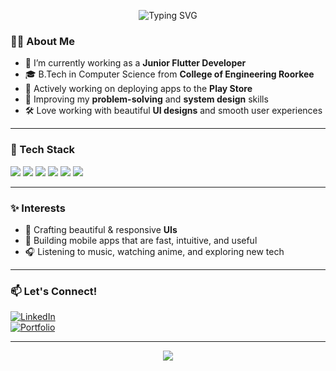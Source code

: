 <!-- ✨ Typing animation using SVG (works on GitHub README) -->
<p align="center">
  <img src="https://readme-typing-svg.demolab.com?font=Fira+Code&size=30&duration=2000&pause=1000&center=true&vCenter=true&width=435&lines=Hi+there%2C+I'm+Adi+%F0%9F%91%8B;Junior+Flutter+Developer;Anime+Lover+%7C+UI+Crafter+%7C+Code+Dreamer" alt="Typing SVG" />
</p>

### 👨‍💻 About Me
- 🚀 I’m currently working as a **Junior Flutter Developer**
- 🎓 B.Tech in Computer Science from **College of Engineering Roorkee**
- 🌱 Actively working on deploying apps to the **Play Store**
- 🧠 Improving my **problem-solving** and **system design** skills
- 🛠️ Love working with beautiful **UI designs** and smooth user experiences

---

### 💼 Tech Stack
<p>
  <img src="https://img.shields.io/badge/Flutter-02569B?style=for-the-badge&logo=flutter&logoColor=white" />
  <img src="https://img.shields.io/badge/Dart-0175C2?style=for-the-badge&logo=dart&logoColor=white" />
  <img src="https://img.shields.io/badge/Java-ED8B00?style=for-the-badge&logo=java&logoColor=white" />
  <img src="https://img.shields.io/badge/JavaScript-F7DF1E?style=for-the-badge&logo=javascript&logoColor=black" />
  <img src="https://img.shields.io/badge/Firebase-FFCA28?style=for-the-badge&logo=firebase&logoColor=black" />
  <img src="https://img.shields.io/badge/Git-F05032?style=for-the-badge&logo=git&logoColor=white" />
</p>

---

### ✨ Interests
- 🎨 Crafting beautiful & responsive **UIs**
- 📱 Building mobile apps that are fast, intuitive, and useful
- 🎧 Listening to music, watching anime, and exploring new tech

---

### 📫 Let's Connect!
[![LinkedIn](https://img.shields.io/badge/LinkedIn-blue?style=for-the-badge&logo=linkedin&logoColor=white)](https://www.linkedin.com/in/your-profile)  
[![Portfolio](https://img.shields.io/badge/Portfolio-000?style=for-the-badge&logo=google-chrome&logoColor=white)](https://your-portfolio.com)

---

<p align="center">
  <img src="https://github-readme-stats.vercel.app/api?username=your-github-username&show_icons=true&theme=radical" />
</p>

